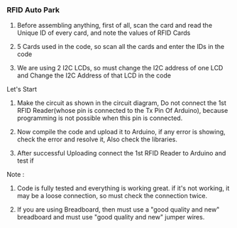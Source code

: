 ### RFID Auto Park

1. Before assembling anything, first of all, scan the card and read the Unique ID of every card, and note the values of RFID Cards

2. 5 Cards used in the code, so scan all the cards and enter the IDs in the code

3. We are using 2 I2C LCDs, so must change the I2C address of one LCD and Change the I2C Address of that LCD in the code

Let's Start
1. Make the circuit as shown in the circuit diagram, Do not connect the 1st RFID Reader(whose pin is connected to the Tx Pin Of Arduino), because programming is not possible when this pin is connected.

2. Now compile the code and upload it to Arduino, if any error is showing, check the error and resolve it, Also check the libraries.

3. After successful Uploading connect the 1st RFID Reader to Arduino and test if

Note :
1. Code is fully tested and everything is working great. if it's not working, it may be a loose connection, so must check the connection twice.

2. If you are using Breadboard, then must use a "good quality and new" breadboard and must use "good quality and new" jumper wires.
